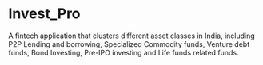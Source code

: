 # Invest_Pro
A fintech application that clusters different asset classes in India, including P2P Lending and borrowing, Specialized Commodity funds, Venture debt funds, Bond Investing, Pre-IPO investing and Life funds related funds. 

